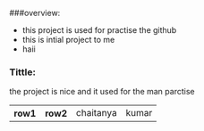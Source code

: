 ###overview:

- this project is used for practise the github
- this is intial project to me 
- haii

<h3>Tittle:</h3>
<p>the project is nice and it used for the man parctise</p>
<table>
<tr>
<th>row1</th>
<th>row2</th>
<td>chaitanya</td>
<td>kumar</td>
</tr>
</table>



